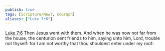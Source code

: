 ```yaml
---
publish: true
tags: [Scripture/NewT, noGraph]
aliases: ["Luke 7:6"]
---
```

[Luke 7:6](https://churchofjesuschrist.org/study/scriptures/nt/luke/7?lang=eng&id=p6#p6) Then Jesus went with them. And when he was now not far from the house, the centurion sent friends to him, saying unto him, Lord, trouble not thyself: for I am not worthy that thou shouldest enter under my roof:
